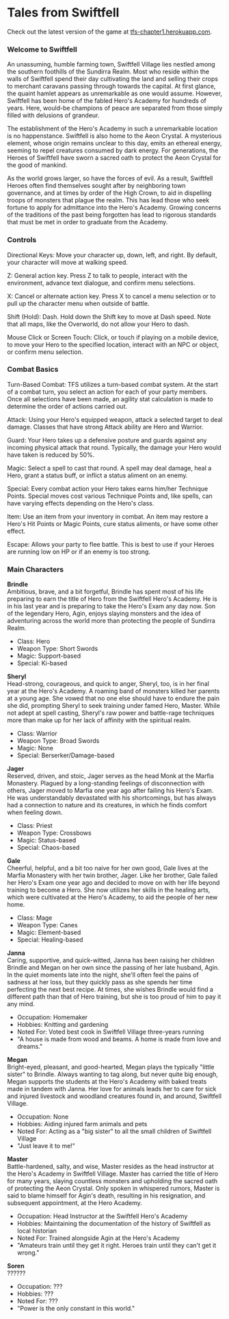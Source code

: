 # Tales from Swiftfell

Check out the latest version of the game at [tfs-chapter1.herokuapp.com](https://tfs-chapter1.herokuapp.com).




### Welcome to Swiftfell

An unassuming, humble farming town, Swiftfell Village lies nestled among the southern foothills of the Sundirra Realm. Most who reside within the walls of Swiftfell spend their day cultivating the land and selling their crops to merchant caravans passing through towards the capital. At first glance, the quaint hamlet appears as unremarkable as one would assume. However, Swiftfell has been home of the fabled Hero's Academy for hundreds of years. Here, would-be champions of peace are separated from those simply filled with delusions of grandeur.

The establishment of the Hero's Academy in such a unremarkable location is no happenstance. Swiftfell is also home to the Aeon Crystal. A mysterious element, whose origin remains unclear to this day, emits an ethereal energy, seeming to repel creatures consumed by dark energy. For generations, the Heroes of Swiftfell have sworn a sacred oath to protect the Aeon Crystal for the good of mankind.

As the world grows larger, so have the forces of evil. As a result, Swiftfell Heroes often find themselves sought after by neighboring town governance, and at times by order of the High Crown, to aid in dispelling troops of monsters that plague the realm. This has lead those who seek fortune to apply for admittance into the Hero's Academy. Growing concerns of the traditions of the past being forgotten has lead to rigorous standards that must be met in order to graduate from the Academy.



### Controls

Directional Keys: Move your character up, down, left, and right. By default, your character will move at walking speed.

Z: General action key. Press Z to talk to people, interact with the environment, advance text dialogue, and confirm menu selections.

X: Cancel or alternate action key. Press X to cancel a menu selection or to pull up the character menu when outside of battle.

Shift (Hold): Dash. Hold down the Shift key to move at Dash speed. Note that all maps, like the Overworld, do not allow your Hero to dash.

Mouse Click or Screen Touch: Click, or touch if playing on a mobile device, to move your Hero to the specified location, interact with an NPC or object, or confirm menu selection.


### Combat Basics

Turn-Based Combat: TFS utilizes a turn-based combat system. At the start of a combat turn, you select an action for each of your party members. Once all selections have been made, an agility stat calculation is made to determine the order of actions carried out.

Attack: Using your Hero's equipped weapon, attack a selected target to deal damage. Classes that have strong Attack ability are Hero and Warrior.

Guard: Your Hero takes up a defensive posture and guards against any incoming physical attack that round. Typically, the damage your Hero would have taken is reduced by 50%.

Magic: Select a spell to cast that round. A spell may deal damage, heal a Hero, grant a status buff, or inflict a status aliment on an enemy.

Special: Every combat action your Hero takes earns him/her Technique Points. Special moves cost various Technique Points and, like spells, can have varying effects depending on the Hero's class.

Item: Use an item from your inventory in combat. An item may restore a Hero's Hit Points or Magic Points, cure status aliments, or have some other effect.

Escape: Allows your party to flee battle. This is best to use if your Heroes are running low on HP or if an enemy is too strong.


### Main Characters

**Brindle**  
Ambitious, brave, and a bit forgetful, Brindle has spent most of his life preparing to earn the title of Hero from the Swiftfell Hero's Academy. He is in his last year and is preparing to take the Hero's Exam any day now. Son of the legendary Hero, Agin, enjoys slaying monsters and the idea of adventuring across the world more than protecting the people of Sundirra Realm.
- Class: Hero
- Weapon Type: Short Swords
- Magic: Support-based
- Special: Ki-based
  
  
**Sheryl**  
Head-strong, courageous, and quick to anger, Sheryl, too, is in her final year at the Hero's Academy. A roaming band of monsters killed her parents at a young age. She vowed that no one else should have to endure the pain she did, prompting Sheryl to seek training under famed Hero, Master. While not adept at spell casting, Sheryl's raw power and battle-rage techniques more than make up for her lack of affinity with the spiritual realm.
- Class: Warrior
- Weapon Type: Broad Swords
- Magic: None
- Special: Berserker/Damage-based
  
  
**Jager**  
Reserved, driven, and stoic, Jager serves as the head Monk at the Marfia Monastery. Plagued by a long-standing feelings of disconnection with others, Jager moved to Marfia one year ago after failing his Hero's Exam. He was understandably devastated with his shortcomings, but has always had a connection to nature and its creatures, in which he finds comfort when feeling down.
- Class: Priest
- Weapon Type: Crossbows
- Magic: Status-based
- Special: Chaos-based
  

**Gale**  
Cheerful, helpful, and a bit too naive for her own good, Gale lives at the Marfia Monastery with her twin brother, Jager. Like her brother, Gale failed her Hero's Exam one year ago and decided to move on with her life beyond training to become a Hero. She now utilizes her skills in the healing arts, which were cultivated at the Hero's Academy, to aid the people of her new home.
- Class: Mage
- Weapon Type: Canes
- Magic: Element-based
- Special: Healing-based
  

**Janna**  
Caring, supportive, and quick-witted, Janna has been raising her children Brindle and Megan on her own since the passing of her late husband, Agin. In the quiet moments late into the night, she'll often feel the pains of sadness at her loss, but they quickly pass as she spends her time perfecting the next best recipe. At times, she wishes Brindle would find a different path than that of Hero training, but she is too proud of him to pay it any mind.
- Occupation: Homemaker
- Hobbies: Knitting and gardening
- Noted For: Voted best cook in Swiftfell Village three-years running
- "A house is made from wood and beams. A home is made from love and dreams."
  

**Megan**  
Bright-eyed, pleasant, and good-hearted, Megan plays the typically "little sister" to Brindle. Always wanting to tag along, but never quite big enough, Megan supports the students at the Hero's Academy with baked treats made in tandem with Janna. Her love for animals leads her to care for sick and injured livestock and woodland creatures found in, and around, Swiftfell Village.
- Occupation: None
- Hobbies: Aiding injured farm animals and pets
- Noted For: Acting as a "big sister" to all the small children of Swiftfell Village
- "Just leave it to me!"
  

**Master**  
Battle-hardened, salty, and wise, Master resides as the head instructor at the Hero's Academy in Swiftfell Village. Master has carried the title of Hero for many years, slaying countless monsters and upholding the sacred oath of protecting the Aeon Crystal. Only spoken in whispered rumors, Master is said to blame himself for Agin's death, resulting in his resignation, and subsequent appointment, at the Hero Academy.
- Occupation: Head Instructor at the Swiftfell Hero's Academy
- Hobbies: Maintaining the documentation of the history of Swiftfell as local historian
- Noted For: Trained alongside Agin at the Hero's Academy
- "Amateurs train until they get it right. Heroes train until they can't get it wrong."
  

**Soren**  
??????
- Occupation: ???
- Hobbies: ???
- Noted For: ???
- "Power is the only constant in this world."